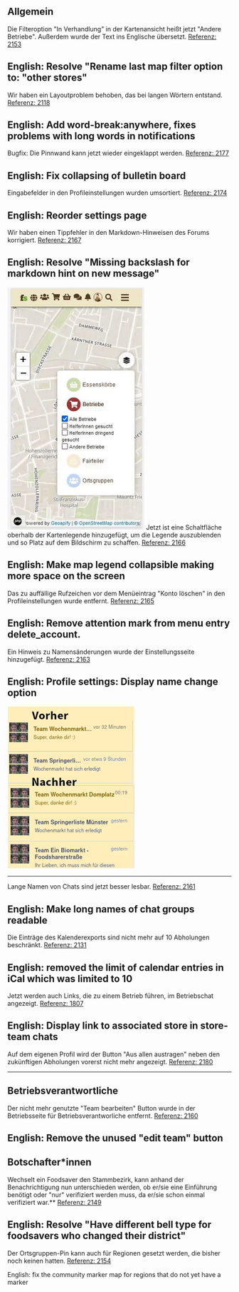 ## Allgemein
Die Filteroption "In Verhandlung" in der Kartenansicht heißt jetzt "Andere Betriebe". Außerdem wurde der Text ins Englische übersetzt.
[Referenz: 2153](https://gitlab.com/foodsharing-dev/foodsharing/-/merge_requests/2153)

English: Resolve "Rename last map filter option to: "other stores"
---
Wir haben ein Layoutproblem behoben, das bei langen Wörtern entstand.
[Referenz: 2118](https://gitlab.com/foodsharing-dev/foodsharing/-/merge_requests/2118)

English: Add word-break:anywhere, fixes problems with long words in notifications
---
Bugfix: Die Pinnwand kann jetzt wieder eingeklappt werden.
[Referenz: 2177](https://gitlab.com/foodsharing-dev/foodsharing/-/merge_requests/2177)

English: Fix collapsing of bulletin board
---
Eingabefelder in den Profileinstellungen wurden umsortiert.
[Referenz: 2174](https://gitlab.com/foodsharing-dev/foodsharing/-/merge_requests/2174)

English: Reorder settings page
---
Wir haben einen Tippfehler in den Markdown-Hinweisen des Forums korrigiert.
[Referenz: 2167](https://gitlab.com/foodsharing-dev/foodsharing/-/merge_requests/2167)

English: Resolve "Missing backslash for markdown hint on new message"
---
![](./img/releasenotes/2022-05/FS_Mobile_Map_colapse_legend.gif#right-clear)
Jetzt ist eine Schaltfläche oberhalb der Kartenlegende hinzugefügt, um die Legende auszublenden und so Platz auf dem Bildschirm zu schaffen.
[Referenz: 2166](https://gitlab.com/foodsharing-dev/foodsharing/-/merge_requests/2166)

English: Make map legend collapsible making more space on the screen
---

Das zu auffällige Rufzeichen vor dem Menüeintrag "Konto löschen" in den Profileinstellungen wurde entfernt.
[Referenz: 2165](https://gitlab.com/foodsharing-dev/foodsharing/-/merge_requests/2165)

English: Remove attention mark from menu entry delete_account.
---
Ein Hinweis zu Namensänderungen wurde der Einstellungsseite hinzugefügt.
[Referenz: 2163](https://gitlab.com/foodsharing-dev/foodsharing/-/merge_requests/2163)

English: Profile settings: Display name change option
---
![](./img/releasenotes/2022-05/make_chat_names_readable.png#right-left)

---
Lange Namen von Chats sind jetzt besser lesbar.
[Referenz: 2161](https://gitlab.com/foodsharing-dev/foodsharing/-/merge_requests/2161)

English: Make long names of chat groups readable
---
Die Einträge des Kalenderexports sind nicht mehr auf 10 Abholungen beschränkt.
[Referenz: 2131](https://gitlab.com/foodsharing-dev/foodsharing/-/merge_requests/2131)

English: removed the limit of calendar entries in iCal which was limited to 10
---
Jetzt werden auch Links, die zu einem Betrieb führen, im Betriebschat angezeigt.
[Referenz: 1807](https://gitlab.com/foodsharing-dev/foodsharing/-/merge_requests/1807)

English: Display link to associated store in store-team chats
---
Auf dem eigenen Profil wird der Button "Aus allen austragen" neben den zukünftigen Abholungen vorerst nicht mehr angezeigt.
[Referenz: 2180](https://gitlab.com/foodsharing-dev/foodsharing/-/merge_requests/2180)

---


## Betriebsverantwortliche
Der nicht mehr genutzte "Team bearbeiten" Button wurde in der Betriebsseite für Betriebsverantworliche entfernt.
[Referenz: 2160](https://gitlab.com/foodsharing-dev/foodsharing/-/merge_requests/2160)

English: Remove the unused "edit team" button
---


## Botschafter*innen
Wechselt ein Foodsaver den Stammbezirk, kann anhand der Benachrichtigung nun unterschieden werden, ob er/sie eine Einführung benötigt oder "nur" verifiziert werden muss, da er/sie schon einmal verifiziert war.**
[Referenz: 2149](https://gitlab.com/foodsharing-dev/foodsharing/-/merge_requests/2149)

English: Resolve "Have different bell type for foodsavers who changed their district"
---
Der Ortsgruppen-Pin kann auch für Regionen gesetzt werden, die bisher noch keinen hatten.
[Referenz: 2154](https://gitlab.com/foodsharing-dev/foodsharing/-/merge_requests/2154)

English: fix the community marker map for regions that do not yet have a marker
